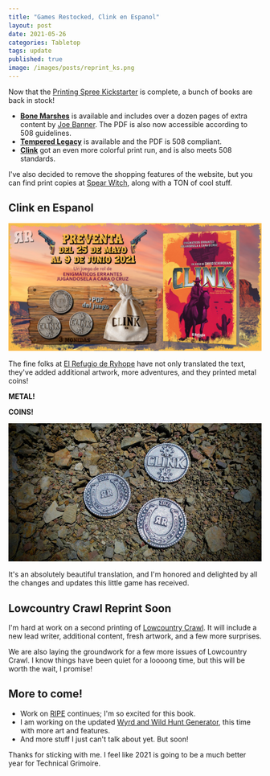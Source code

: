 ```yaml
---
title: "Games Restocked, Clink en Espanol"
layout: post
date: 2021-05-26
categories: Tabletop
tags: update
published: true
image: /images/posts/reprint_ks.png
---
```


Now that the [Printing Spree Kickstarter](https://www.kickstarter.com/projects/technicalgrimoire/rpg-printing-spree) is complete, a bunch of books are back in stock!

 - [**Bone Marshes**](/bone-marshes) is available and includes over a dozen pages of extra content by [Joe Banner](https://joebanner.co.uk/). The PDF is also now accessible according to 508 guidelines.
 - [**Tempered Legacy**](/tempered-legacy) is available and the PDF is 508 compliant.
 - [**Clink**](/clink) got an even more colorful print run, and is also meets 508 standards.

I've also decided to remove the shopping features of the website, but you can find print copies at [Spear Witch](https://spearwitch.com/), along with a TON of cool stuff.

## Clink en Espanol

![Banner_Preventa-Clink_ElRefugio.jpg](/images/posts/Banner_Preventa-Clink_ElRefugio.jpg)

The fine folks at [El Refugio de Ryhope](https://www.elrefugioeditorial.com/clink) have not only translated the text, they've added additional artwork, more adventures, and they printed metal coins!

**METAL!**

**COINS!**

![Monedas-Clink-Pantano.jpeg](/images/posts/Monedas-Clink-Pantano.jpeg)

It's an absolutely beautiful translation, and I'm honored and delighted by all the changes and updates this little game has received. 

## Lowcountry Crawl Reprint Soon

I'm hard at work on a second printing of [Lowcountry Crawl](lowcountry-crawl). It will include a new lead writer, additional content, fresh artwork, and a few more surprises.

We are also laying the groundwork for a few more issues of Lowcountry Crawl. I know things have been quiet for a loooong time, but this will be worth the wait, I promise!

## More to come!

- Work on [RIPE](/ripe) continues; I'm so excited for this book. 
- I am working on the updated [Wyrd and Wild Hunt Generator](/wyrdhuntgenerator), this time with more art and features.
- And more stuff I just can't talk about yet. But soon!

Thanks for sticking with me. I feel like 2021 is going to be a much better year for Technical Grimoire.